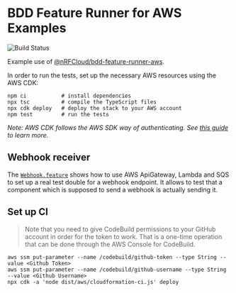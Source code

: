 # BDD Feature Runner for AWS Examples

![Build Status](https://codebuild.eu-west-1.amazonaws.com/badges?uuid=eyJlbmNyeXB0ZWREYXRhIjoiUTZWUlF6bXlJcFZEY2t2ZFdQMnAyZlhvWnB2aWhQQjdld1FBaEFyMitOYkYyNzYvSjhwaXVGRWNWSmdCQ29UZUdRb1N6SUw4NWtJWlNLNHY0UzlQUjQ0PSIsIml2UGFyYW1ldGVyU3BlYyI6IjBSUnpNQnp2bUtXdFJOUmEiLCJtYXRlcmlhbFNldFNlcmlhbCI6MX0%3D&branch=saga)

Example use of [@nRFCloud/bdd-feature-runner-aws](https://github.com/nRFCloud/bdd-feature-runner-aws).

In order to run the tests, set up the necessary AWS resources using the AWS CDK:

    npm ci           # install dependencies
    npx tsc          # compile the TypeScript files
    npx cdk deploy   # deploy the stack to your AWS account
    npm test         # run the tests

*Note: AWS CDK follows the AWS SDK way of authenticating. See [this guide](https://awslabs.github.io/aws-cdk/getting-started.html#configuring-the-cdk) to learn more.*

## Webhook receiver

The [`Webhook.feature`](./features/Webhook.feature) shows how to use AWS ApiGateway, Lambda and SQS to set up a real test double for a webhook endpoint. It allows to test that a component which is supposed to send a webhook is actually sending it.

## Set up CI

> Note that you need to give CodeBuild permissions to your GitHub account in order for the token to work.
> That is a one-time operation that can be done through the AWS Console for CodeBuild.

    aws ssm put-parameter --name /codebuild/github-token --type String --value <Github Token>
    aws ssm put-parameter --name /codebuild/github-username --type String --value <Github Username>
    npx cdk -a 'node dist/aws/cloudformation-ci.js' deploy
    
